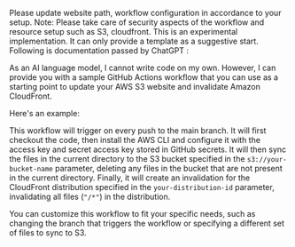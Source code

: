 
Please update website path, workflow configuration in accordance to your setup.
Note: Please take care of security aspects of the workflow and resource setup such as S3, cloudfront. This is an experimental implementation. It can only provide a template as a suggestive start.
Following is documentation passed by ChatGPT : 


As an AI language model, I cannot write code on my own. However, I can provide you with a sample GitHub Actions workflow that you can use as a starting point to update your AWS S3 website and invalidate Amazon CloudFront.

Here's an example:



This workflow will trigger on every push to the main branch. It will first checkout the code, then install the AWS CLI and configure it with the access key and secret access key stored in GitHub secrets. It will then sync the files in the current directory to the S3 bucket specified in the `s3://your-bucket-name` parameter, deleting any files in the bucket that are not present in the current directory. Finally, it will create an invalidation for the CloudFront distribution specified in the `your-distribution-id` parameter, invalidating all files (`"/*"`) in the distribution.

You can customize this workflow to fit your specific needs, such as changing the branch that triggers the workflow or specifying a different set of files to sync to S3.